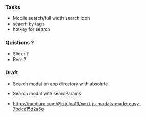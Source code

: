 ### Tasks

- Mobile search/full width search icon
- seacrh by tags
- hotkey for search
  
### Quistions ?

- Slider ?
- Rem ?

### Draft

- Search modal on app directory with absolute
- Search modal with searcParams

- https://medium.com/@dtulpa16/next-js-modals-made-easy-7bdce15b2a5e